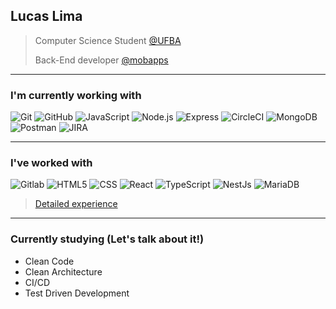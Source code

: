 ##  Lucas Lima

<div align='left'>

> Computer Science Student [@UFBA](https://github.com/LucasDSL/Faculdade) 
> 
> Back-End developer [@mobapps](https://mobapps.com.br/)

</div>

----
### I'm currently working with 

![Git](https://img.shields.io/badge/-Git-black?style=flat-square&logo=git)
![GitHub](https://img.shields.io/badge/-GitHub-black?style=flat-square&logo=Github)
![JavaScript](https://img.shields.io/badge/-JavaScript-black?style=flat-square&logo=javascript)
![Node.js](https://img.shields.io/badge/-NodeJs-05122A?style=flat-square&logo=Node.js)
![Express](https://img.shields.io/badge/-Express-05122A?style=flat-square&logo=express)
![CircleCI](https://img.shields.io/badge/-CircleCI-05122A?style=flat-square&logo=CircleCI)
![MongoDB](https://img.shields.io/badge/-MongoDB-459024?style=flat-square&logo=MongoDB)
![Postman](https://img.shields.io/badge/-Postman-a0670b?style=flat-square&logo=postman)
![JIRA](https://img.shields.io/badge/-JIRA-0052CC?style=flat-square&logo=jira)
 
----

### I've worked with 

![Gitlab](https://img.shields.io/badge/-Gitlab-05122A?style=flat-square&logo=Gitlab)
![HTML5](https://img.shields.io/badge/-HTML5-E34F26?style=flat-square&logo=HTML5&logoColor=white)
![CSS](https://img.shields.io/badge/-CSS3-1572B6?style=flat-square&logo=CSS3)
![React](https://img.shields.io/badge/-React-05122A?style=flat-square&logo=react)
![TypeScript](https://img.shields.io/badge/-TypeScript-59C0EA?style=flat-square&logo=Typescript)
![NestJs](https://img.shields.io/badge/-NestJs-E0234D?style=flat-square&logo=NestJs)
![MariaDB](https://img.shields.io/badge/-MariaDB-1972b5?style=flat-square&logo=MariaDB)

> [Detailed experience](https://www.linkedin.com/in/lucasdsl/?locale=en_US)

----
### Currently studying (Let's talk about it!)
- Clean Code 
- Clean Architecture
- CI/CD 
- Test Driven Development